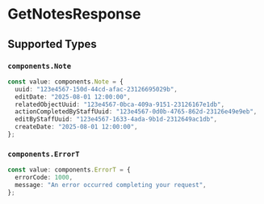 # GetNotesResponse


## Supported Types

### `components.Note`

```typescript
const value: components.Note = {
  uuid: "123e4567-150d-44cd-afac-23126695029b",
  editDate: "2025-08-01 12:00:00",
  relatedObjectUuid: "123e4567-0bca-409a-9151-23126167e1db",
  actionCompletedByStaffUuid: "123e4567-0d0b-4765-862d-23126e49e9eb",
  editByStaffUuid: "123e4567-1633-4ada-9b1d-2312649ac1db",
  createDate: "2025-08-01 12:00:00",
};
```

### `components.ErrorT`

```typescript
const value: components.ErrorT = {
  errorCode: 1000,
  message: "An error occurred completing your request",
};
```

